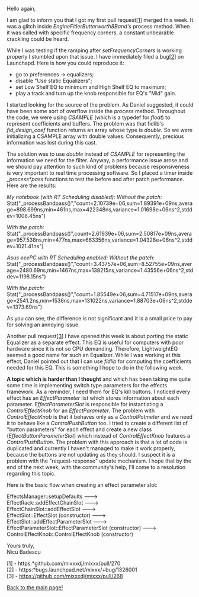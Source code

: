Hello again,

I am glad to inform you that I got my first pull
request[\[1](https://github.com/mixxxdj/mixxx/pull/270)\] merged this
week. It was a glitch inside *EngineFitlerButterworth8Band's* process
method. When it was called with specific frequency corners, a constant
unbearable crackling could be heard.

While I was testing if the ramping after *setFrequencyCorners* is
working properly I stumbled upon that issue. I have immediately filed a
bug[\[2](https://bugs.launchpad.net/mixxx/+bug/1326001)\] on Launchapd.
Here is how you could reproduce it:

  - go to preferences -\> equalizers;
  - disable "Use static Equalizers";
  - set Low Shelf EQ to minimum and High Shelf EQ to maximum;
  - play a track and turn up the knob responsible for EQ's "Mid" gain.

I started looking for the source of the problem. As Daniel suggested, it
could have been some sort of overflow inside the *process* method.
Throughout the code, we were using *CSAMPLE* (which is a typedef for
*float*) to represent coefficients and buffers. The problem was that
fidlib's *fid\_design\_coef* function returns an array whose type is
*double*. So we were initializing a CSAMPLE array with double values.
Consequently, precious information was lost during this cast.

The solution was to use *double* instead of *CSAMPLE* for representing
the information we need for the filter. Anyway, a performance issue
arose and we should pay attention to such kind of problems because
responsiveness is very important to real time processing software. So I
placed a timer inside *\_process\*pass* functions to test the before and
after patch performance. Here are the results:

*My notebook (with RT Scheduling disabled):* *Without the patch:*
Stat("\_processBandpass()","count=2.10739e+06,sum=1.89391e+09ns,average=898.699ns,min=461ns,max=422348ns,variance=1.01698e+06ns^2,stddev=1008.45ns")

*With the patch:*
Stat("\_processBandpass()",count=2.61939e+06,sum=2.50817e+09ns,average=957.538ns,min=477ns,max=663356ns,variance=1.04328e+06ns^2,stddev=1021.41ns")

*Asus eeePC with RT Scheduling enabled:* *Without the patch:*
Stat("\_processBandpass()","count=3.43757e+06,sum=8.52755e+09ns,average=2480.69ns,min=1467ns,max=138215ns,variance=1.43556e+06ns^2,stddev=1198.15ns")

*With the patch:*
Stat("\_processBandpass()","count=1.85549e+06,sum=4.71517e+09ns,average=2541.2ns,min=1536ns,max=131022ns,variance=1.88703e+06ns^2,stddev=1373.69ns")

As you can see, the difference is not significant and it is a small
price to pay for solving an annoying issue.

Another pull request[\[3](https://github.com/mixxxdj/mixxx/pull/268)\] I
have opened this week is about porting the static Equalizer as a
separate effect. This EQ is useful for computers with poor hardware
since it is not so CPU demanding. Therefore, LightweightEQ seemed a good
name for such an Equalizer. While I was working at this effect, Daniel
pointed out that I can use *fidlib* for computing the coefficients
needed for this EQ. This is something I hope to do in the following
week.

**A topic which is harder than I thought** and which has been taking me
quite some time is implementing switch type parameters for the effects
framework. As a reminder, I need them for EQ's kill buttons. I noticed
every effect has an *EffectParameter* list which stores information
about each parameter. *EffectParameterSlot* is responsible for
instantiating a *ControlEffectKnob* for an *EffectParameter*. The
problem with *ControlEffectKnob* is that it behaves only as a
*ControlPotmeter* and we need it to behave like a *ControlPushButton*
too. I tried to create a different list of "button parameters" for each
effect and create a new class (*EffectButtonParameterSlot*) which
instead of *ControlEffectKnob* features a *ControlPushButton*. The
problem with this approach is that a lot of code is duplicated and
currently I haven't managed to make it work properly, because the
buttons are not updating as they should. I suspect it is a problem with
the "request-response" update mechanism. I hope that by the end of the
next week, with the community's help, I'll come to a resolution
regarding this topic.

Here is the basic flow when creating an effect parameter slot:

EffectsManager::setupDefaults ---\>  
EffectRack::addEffectChainSlot ---\>  
EffectChainSlot::addEffectSlot ---\>  
EffectSlot::EffectSlot (constructor) ---\>  
EffectSlot::addEffectParameterSlot ---\>  
EffectParameterSlot::EffectParameterSlot (constructor) ---\>  
ControlEffectKnob::ControlEffectKnob (constructor)

Yours truly,  
Nicu Badescu

\[1\] - https:*github.com/mixxxdj/mixxx/pull/270  
\[2\] - https:*bugs.launchpad.net/mixxx/+bug/1326001  
\[3\] - https://github.com/mixxxdj/mixxx/pull/268  

[Back to the main page\!](extending_the_effects_engine)
